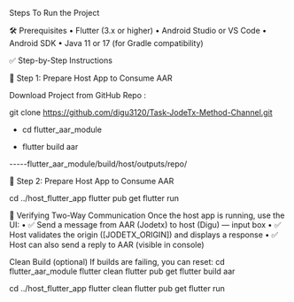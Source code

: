 Steps To Run the Project


🛠️ Prerequisites
•	Flutter (3.x or higher)
•	Android Studio or VS Code
•	Android SDK
•	Java 11 or 17 (for Gradle compatibility)

✅ Step-by-Step Instructions

🔹 Step 1: Prepare Host App to Consume AAR

Download Project from GitHub Repo :

git clone https://github.com/digu3120/Task-JodeTx-Method-Channel.git

- cd flutter_aar_module

- flutter build aar

-----flutter_aar_module/build/host/outputs/repo/


🔹 Step 2: Prepare Host App to Consume AAR

cd ../host_flutter_app
flutter pub get
flutter run

🧪 Verifying Two-Way Communication
Once the host app is running, use the UI:
•	✅ Send a message from AAR (Jodetx) to host (Digu) — input box
•	✅ Host validates the origin ([JODETX_ORIGIN]) and displays a response
•	✅ Host can also send a reply to AAR (visible in console)

Clean Build (optional)
If builds are failing, you can reset:
cd flutter_aar_module
flutter clean
flutter pub get
flutter build aar

cd ../host_flutter_app
flutter clean
flutter pub get
flutter run


